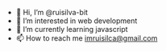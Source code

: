 - 👋 Hi, I’m @ruisilva-bit
- 👀 I’m interested in web development
- 🌱 I’m currently learning javascript
- 📫 How to reach me imruisilca@gmail.com
